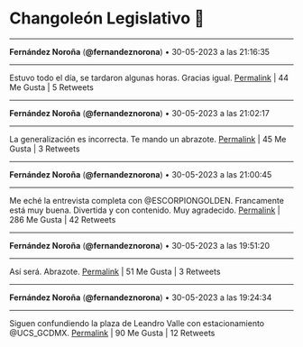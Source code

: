 # Changoleón Legislativo 🙈
*****
**Fernández Noroña** (**@fernandeznorona**) • 30-05-2023 a las 21:16:35
*****
Estuvo todo el día, se tardaron algunas horas. Gracias igual.
[Permalink](https://twitter.com/fernandeznorona/status/1663776466025299969) | 44 Me Gusta | 5 Retweets
*****
**Fernández Noroña** (**@fernandeznorona**) • 30-05-2023 a las 21:02:17
*****
La generalización es incorrecta. Te mando un abrazote.
[Permalink](https://twitter.com/fernandeznorona/status/1663772867476029440) | 45 Me Gusta | 3 Retweets
*****
**Fernández Noroña** (**@fernandeznorona**) • 30-05-2023 a las 21:00:45
*****
Me eché la entrevista completa con @ESCORPIONGOLDEN. Francamente está muy buena. Divertida y con contenido. Muy agradecido.
[Permalink](https://twitter.com/fernandeznorona/status/1663772482191409154) | 286 Me Gusta | 42 Retweets
*****
**Fernández Noroña** (**@fernandeznorona**) • 30-05-2023 a las 19:51:20
*****
Así será. Abrazote.
[Permalink](https://twitter.com/fernandeznorona/status/1663755010998702081) | 51 Me Gusta | 3 Retweets
*****
**Fernández Noroña** (**@fernandeznorona**) • 30-05-2023 a las 19:24:34
*****
Siguen confundiendo la plaza de Leandro Valle con estacionamiento ⁦@UCS_GCDMX⁩.
[Permalink](https://twitter.com/fernandeznorona/status/1663748275382677509) | 90 Me Gusta | 12 Retweets